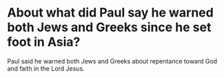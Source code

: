# About what did Paul say he warned both Jews and Greeks since he set foot in Asia?

Paul said he warned both Jews and Greeks about repentance toward God and faith in the Lord Jesus.
